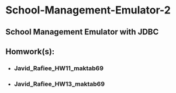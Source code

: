# School-Management-Emulator-2

## School Management Emulator with JDBC

## Homwork(s):

- ### Javid_Rafiee_HW11_maktab69
- ### Javid_Rafiee_HW13_maktab69


